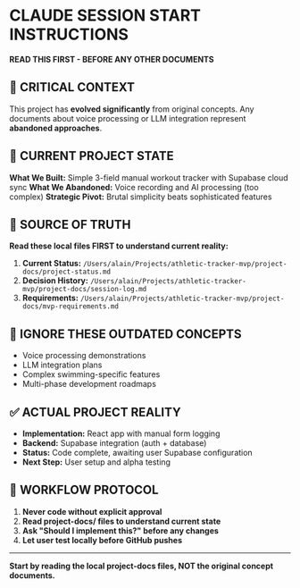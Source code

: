 # CLAUDE SESSION START INSTRUCTIONS

**READ THIS FIRST - BEFORE ANY OTHER DOCUMENTS**

## 🚨 CRITICAL CONTEXT
This project has **evolved significantly** from original concepts. Any documents about voice processing or LLM integration represent **abandoned approaches**.

## 📍 CURRENT PROJECT STATE
**What We Built:** Simple 3-field manual workout tracker with Supabase cloud sync
**What We Abandoned:** Voice recording and AI processing (too complex)
**Strategic Pivot:** Brutal simplicity beats sophisticated features

## 📁 SOURCE OF TRUTH
**Read these local files FIRST to understand current reality:**

1. **Current Status:** `/Users/alain/Projects/athletic-tracker-mvp/project-docs/project-status.md`
2. **Decision History:** `/Users/alain/Projects/athletic-tracker-mvp/project-docs/session-log.md`  
3. **Requirements:** `/Users/alain/Projects/athletic-tracker-mvp/project-docs/mvp-requirements.md`

## 🚫 IGNORE THESE OUTDATED CONCEPTS
- Voice processing demonstrations
- LLM integration plans
- Complex swimming-specific features
- Multi-phase development roadmaps

## ✅ ACTUAL PROJECT REALITY
- **Implementation:** React app with manual form logging
- **Backend:** Supabase integration (auth + database) 
- **Status:** Code complete, awaiting user Supabase configuration
- **Next Step:** User setup and alpha testing

## 🔄 WORKFLOW PROTOCOL
1. **Never code without explicit approval**
2. **Read project-docs/ files to understand current state**
3. **Ask "Should I implement this?" before any changes**
4. **Let user test locally before GitHub pushes**

---

**Start by reading the local project-docs files, NOT the original concept documents.**
